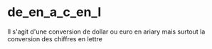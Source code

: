 # de_en_a_c_en_l

Il s'agit d'une conversion de dollar ou euro en ariary mais surtout la conversion des chiffres en lettre
